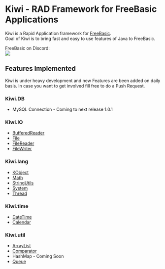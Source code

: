 # Kiwi - RAD Framework for FreeBasic Applications
Kiwi is a Rapid Application framework for [FreeBasic](https://github.com/freebasic/fbc). <br>
Goal of Kiwi is to bring fast and easy to use features of Java to FreeBasic.

FreeBasic on Discord:<br>
[![](https://dcbadge.vercel.app/api/server/286rSdK)](https://discord.gg/286rSdK)

## Features Implemented
Kiwi is under heavy development and new Features are been added on daily basis. In case you want to get involved fill free to do a Push Request.

### Kiwi.DB
* MySQL Connection - Coming to next release 1.0.1

### Kiwi.IO
* [BufferedReader](https://github.com/nsiatras/kiwi/wiki/kiwi.io.BufferedReader)
* [File](https://github.com/nsiatras/kiwi/wiki/kiwi.io.File)
* [FileReader](https://github.com/nsiatras/kiwi/wiki/kiwi.io.FileReader)
* [FileWriter](https://github.com/nsiatras/kiwi/wiki/kiwi.io.FileWriter)

### Kiwi.lang
* [KObject](https://github.com/nsiatras/kiwi/wiki/kiwi.lang.KObject)
* [Math](https://github.com/nsiatras/kiwi/wiki/kiwi.lang.Math)
* [StringUtils](https://github.com/nsiatras/kiwi/wiki/kiwi.lang.StringUtils)
* [System](https://github.com/nsiatras/kiwi/wiki/kiwi.lang.System)
* [Thread](https://github.com/nsiatras/kiwi/wiki/kiwi.lang.Thread)

### Kiwi.time
* [DateTime](https://github.com/nsiatras/kiwi/wiki/kiwi.time.DateTime)
* [Calendar](https://github.com/nsiatras/kiwi/wiki/kiwi.time.Calendar)

### Kiwi.util
* [ArrayList](https://github.com/nsiatras/kiwi/wiki/kiwi.util.ArrayList)
* [Comparator](https://github.com/nsiatras/kiwi/wiki/kiwi.util.Comparator)
* HashMap - Coming Soon
* [Queue](https://github.com/nsiatras/kiwi/wiki/kiwi.util.Queue)

